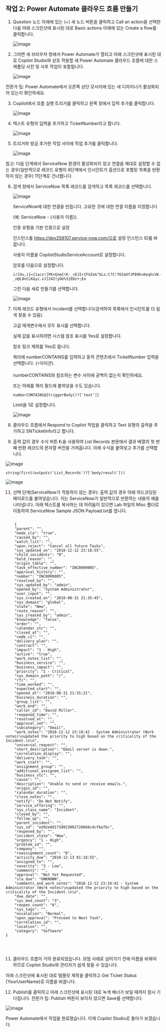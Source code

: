 ## 작업 2: Power Automate 클라우드 흐름 만들기

1. Question 노드 아래에 있는 (+) 새 노드 버튼을 클릭하고 Call an action을 선택한 다음 아래 스크린샷에 표시된 대로 Basic actions 아래에 있는 Create a flow를 클릭합니다.

   ![image](https://github.com/user-attachments/assets/54f4b417-fb45-4489-9821-a15c03954d7e)


2. 그러면 새 브라우저 창에서 Power Automate가 열리고 아래 스크린샷에 표시된 대로 Copilot Studio와 상호 작용할 새 Power Automate 클라우드 흐름에 대한 스캐폴딩 사전 및 사후 작업이 포함됩니다.

   ![image](https://github.com/user-attachments/assets/c520b28e-d82d-49c7-ad89-485a9500f187)

전문가 팁: Power Automate에서 오른쪽 상단 모서리에 있는 새 디자이너가 활성화되어 있는지 확인하세요.



3. Copilot에서 흐름 실행 트리거를 클릭하고 왼쪽 창에서 입력 추가를 클릭합니다.

   ![image](https://github.com/user-attachments/assets/936e0ffb-1fb6-47ca-8a09-e9a39821302a)

4. 텍스트 유형의 입력을 추가하고 TicketNumber라고 합니다.

   ![image](https://github.com/user-attachments/assets/acb624d5-647a-4f44-b57a-7ef3a2925913)

5. 트리거와 방금 추가한 작업 사이에 작업 추가를 클릭합니다.

   ![image](https://github.com/user-attachments/assets/5c9bfd99-f3cd-4472-a42c-1880177655f5)

참고: 다음 단계에서 ServiceNow 환경이 활성화되지 않고 연결을 제대로 설정할 수 없는 경우(일반적으로 레코드 유형이 8단계에서 인시던트가 옵션으로 포함된 목록을 반환하지 않는 경우) 11단계로 건너뜁니다.


6. 검색 창에서 ServiceNow 목록 레코드를 검색하고 목록 레코드를 선택합니다.

   ![image](https://github.com/user-attachments/assets/d1da03f1-55d3-40f3-a9be-7ab419961c34)

   ServiceNow에 대한 연결을 만듭니다. 고유한 것에 대한 연결 이름을 지정합니다
   
   (예: ServiceNow - {사용자 이름}).
   
   인증 유형을 기본 인증으로 설정
   
   인스턴스를 https://dev258107.service-now.com/으로 설정 인스턴스 ID를 바꿉니다.
   
   사용자 이름을 CopilotStudioServiceAccount로 설정합니다.
   
   암호를 다음으로 설정합니다.

   ```
   irlOu,i{<{1acz![PK+Gnm{(K-_<EJIr{FXZe&^bLs:C?C!7O]mXfJP89hvKeqhcVK-_n@L8nCLK&yi.xJ]24I(yOe%3}EDz+;Eo
   ```

   그런 다음 새로 만들기를 선택합니다.

   ![image](https://github.com/user-attachments/assets/ce0cbd83-f0b9-4887-8ed2-6496e809148f)

7. 이제 레코드 유형에서 Incident를 선택합니다(검색하여 목록에서 인시던트를 더 쉽게 찾을 수 있음).
 
   고급 매개변수에서 모두 표시를 선택합니다.
   
   실제 값을 표시하려면 시스템 참조 표시를 Yes로 설정합니다.
   
   참조 링크 제외를 Yes로 둡니다.
   
   쿼리에 numberCONTAINS를 입력하고 동적 콘텐츠에서 TicketNumber 입력을 선택합니다. (⚡아이콘).
   
   numberCONTAINS와 참조하는 변수 사이에 공백이 없는지 확인하세요.
   
   또는 아래를 쿼리 필드에 붙여넣을 수도 있습니다.

   ```
   numberCONTAINS@{triggerBody()?['text']}
   ```

   Limit을 1로 설정합니다.

   ![image](https://github.com/user-attachments/assets/c11f0e50-b4e6-4015-84b2-8e1ce1ce4118)



11. 클라우드 흐름에서 Respond to Copilot 작업을 클릭하고 Text 유형의 출력을 추가하고 SNTicketInfo라고 합니다.

12. 출력 값의 경우 수식 버튼 𝒇𝓍을 사용하여 List Records 본문에서 결과 배열의 첫 번째 반환 레코드의 문자열 버전을 가져옵니다.
   아래 수식을 붙여넣고 추가를 선택합니다.

   ![image](https://github.com/user-attachments/assets/1aea096a-d847-4ff3-b243-6786d95194d2)

   ```
   string(first(outputs('List_Records')?['body/result']))
   ```

   ![image](https://github.com/user-attachments/assets/a3ed93a1-c8cc-4f8d-a9b1-db9d26db8838)

11. 선택 단계(ServiceNow가 작동하지 않는 경우): 출력 값의 경우 아래 하드코딩된 페이로드를 붙여넣습니다.
   이는 ServiceNow가 일반적으로 반환하는 내용의 예를 나타냅니다.
   아래 텍스트를 복사하는 데 어려움이 있으면 Lab 파일의 Misc 폴더로 이동하여 ServiceNow Sample JSON Payload.txt를 엽니다.

<pre><code>
	{
    "parent": "",
    "made_sla": "true",
    "caused_by": "",
    "watch_list": "",
    "upon_reject": "Cancel all future Tasks",
    "sys_updated_on": "2018-12-12 23:18:55",
    "child_incidents": "0",
    "hold_reason": "",
    "origin_table": "",
    "task_effective_number": "INC0009005",
    "approval_history": "",
    "number": "INC0009005",
    "resolved_by": "",
    "sys_updated_by": "admin",
    "opened_by": "System Administrator",
    "user_input": "",
    "sys_created_on": "2018-08-31 21:35:45",
    "sys_domain": "global",
    "state": "New",
    "route_reason": "",
    "sys_created_by": "admin",
    "knowledge": "false",
    "order": "",
    "calendar_stc": "",
    "closed_at": "",
    "cmdb_ci": "",
    "delivery_plan": "",
    "contract": "",
    "impact": "1 - High",
    "active": "true",
    "work_notes_list": "",
    "business_service": "",
    "business_impact": "",
    "priority": "1 - Critical",
    "sys_domain_path": "/",
    "rfc": "",
    "time_worked": "",
    "expected_start": "",
    "opened_at": "2018-08-31 21:35:21",
    "business_duration": "",
    "group_list": "",
    "work_end": "",
    "caller_id": "David Miller",
    "reopened_time": "",
    "resolved_at": "",
    "approval_set": "",
    "subcategory": "Email",
    "work_notes": "2018-12-12 23:18:42 - System Administrator (Work notes)\nupdated the priority to high based on the criticality of the Incident.\n\n",
    "universal_request": "",
    "short_description": "Email server is down.",
    "correlation_display": "",
    "delivery_task": "",
    "work_start": "",
    "assignment_group": "",
    "additional_assignee_list": "",
    "business_stc": "",
    "cause": "",
    "description": "Unable to send or receive emails.",
    "origin_id": "",
    "calendar_duration": "",
    "close_notes": "",
    "notify": "Do Not Notify",
    "service_offering": "",
    "sys_class_name": "Incident",
    "closed_by": "",
    "follow_up": "",
    "parent_incident": "",
    "sys_id": "ed92e8d173d023002728660c4cf6a7bc",
    "reopened_by": "",
    "incident_state": "New",
    "urgency": "1 - High",
    "problem_id": "",
    "company": "",
    "reassignment_count": "0",
    "activity_due": "2018-12-13 01:18:55",
    "assigned_to": "",
    "severity": "3 - Low",
    "comments": "",
    "approval": "Not Yet Requested",
    "sla_due": "UNKNOWN",
    "comments_and_work_notes": "2018-12-12 23:18:42 - System Administrator (Work notes)\nupdated the priority to high based on the criticality of the Incident.\n\n",
    "due_date": "",
    "sys_mod_count": "3",
    "reopen_count": "0",
    "sys_tags": "",
    "escalation": "Normal",
    "upon_approval": "Proceed to Next Task",
    "correlation_id": "",
    "location": "",
    "category": "Software"
}

  
</code>
</pre>


11. 클라우드 흐름이 거의 완료되었습니다. 모범 사례로 넘어가기 전에 이름을 바꿔야 하므로 Copilot Studio와 관리자가 쉽게 찾을 수 있습니다.

   아래 스크린샷에 표시된 대로 템플릿 제목을 클릭하고 Get Ticket Status {YourUserName}로 이름을 바꿉니다.

12. Publish를 클릭하고 아래 스크린샷에 표시된 대로 녹색 배너가 보일 때까지 잠시 기다립니다.
   전문가 팁: Publish 버튼이 보이지 않으면 Save를 선택합니다.

   ![image](https://github.com/user-attachments/assets/6133f3e3-732e-4348-b8c3-df9d2f820980)

   Power Automate에서 작업을 완료했습니다. 이제 Copilot Studio로 돌아가 보겠습니다.


